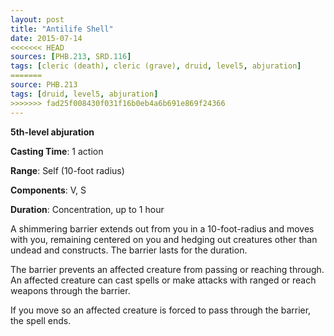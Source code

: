 ```yaml
---
layout: post
title: "Antilife Shell"
date: 2015-07-14
<<<<<<< HEAD
sources: [PHB.213, SRD.116]
tags: [cleric (death), cleric (grave), druid, level5, abjuration]
=======
source: PHB.213
tags: [druid, level5, abjuration]
>>>>>>> fad25f008430f031f16b0eb4a6b691e869f24366
---
```


**5th-level abjuration**

**Casting Time**: 1 action

**Range**: Self (10-foot radius)

**Components**: V, S

**Duration**: Concentration, up to 1 hour

A shimmering barrier extends out from you in a 10-foot-radius and moves with you, remaining centered on you and hedging out creatures other than undead and constructs. The barrier lasts for the duration.

The barrier prevents an affected creature from passing or reaching through. An affected creature can cast spells or make attacks with ranged or reach weapons through the barrier.

If you move so an affected creature is forced to pass through the barrier, the spell ends.
